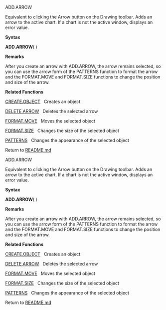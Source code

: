 ADD.ARROW

Equivalent to clicking the Arrow button on the Drawing toolbar. Adds an
arrow to the active chart. If a chart is not the active window, displays
an error value.

**Syntax**

**ADD.ARROW**( )

**Remarks**

After you create an arrow with ADD.ARROW, the arrow remains selected, so
you can use the arrow form of the PATTERNS function to format the arrow
and the FORMAT.MOVE and FORMAT.SIZE functions to change the position and
size of the arrow.

**Related Functions**

[CREATE.OBJECT](CREATE.OBJECT.md)   Creates an object

[DELETE.ARROW](DELETE.ARROW.md)   Deletes the selected arrow

[FORMAT.MOVE](FORMAT.MOVE.md)   Moves the selected object

[FORMAT.SIZE](FORMAT.SIZE.md)   Changes the size of the selected object

[PATTERNS](PATTERNS.md)   Changes the appearance of the selected object



Return to [README.md](README.md)

ADD.ARROW

Equivalent to clicking the Arrow button on the Drawing toolbar. Adds an
arrow to the active chart. If a chart is not the active window, displays
an error value.

**Syntax**

**ADD.ARROW**( )

**Remarks**

After you create an arrow with ADD.ARROW, the arrow remains selected, so
you can use the arrow form of the PATTERNS function to format the arrow
and the FORMAT.MOVE and FORMAT.SIZE functions to change the position and
size of the arrow.

**Related Functions**

[CREATE.OBJECT](CREATE.OBJECT.md)   Creates an object

[DELETE.ARROW](DELETE.ARROW.md)   Deletes the selected arrow

[FORMAT.MOVE](FORMAT.MOVE.md)   Moves the selected object

[FORMAT.SIZE](FORMAT.SIZE.md)   Changes the size of the selected object

[PATTERNS](PATTERNS.md)   Changes the appearance of the selected object



Return to [README.md](README.md)

